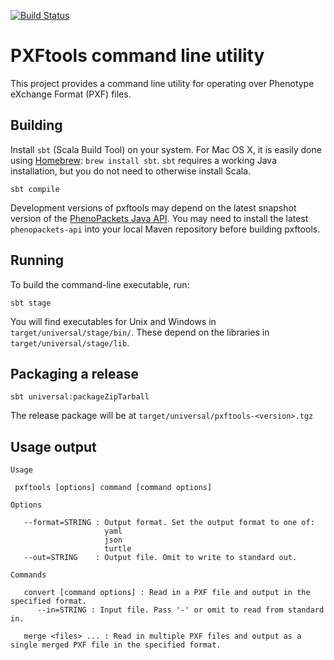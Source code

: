 [![Build Status](https://travis-ci.org/phenopackets/pxftools.svg?branch=master)](https://travis-ci.org/phenopackets/pxftools)

# PXFtools command line utility

This project provides a command line utility for operating over Phenotype eXchange Format (PXF) files.

## Building

Install `sbt` (Scala Build Tool) on your system. For Mac OS X, it is easily done using [Homebrew](http://brew.sh): `brew install sbt`. `sbt` requires a working Java installation, but you do not need to otherwise install Scala.

`sbt compile`

Development versions of pxftools may depend on the latest snapshot version of the [PhenoPackets Java API](https://github.com/phenopackets/phenopacket-reference-implementation). You may need to install the latest `phenopackets-api` into your local Maven repository before building pxftools.

## Running

To build the command-line executable, run:

`sbt stage`

You will find executables for Unix and Windows in `target/universal/stage/bin/`. These depend on the libraries in `target/universal/stage/lib`.

## Packaging a release

`sbt universal:packageZipTarball`

The release package will be at `target/universal/pxftools-<version>.tgz`

## Usage output
```
Usage

 pxftools [options] command [command options]

Options

   --format=STRING : Output format. Set the output format to one of:
                     yaml
                     json
                     turtle
   --out=STRING    : Output file. Omit to write to standard out.

Commands

   convert [command options] : Read in a PXF file and output in the specified format.
      --in=STRING : Input file. Pass '-' or omit to read from standard in.

   merge <files> ... : Read in multiple PXF files and output as a single merged PXF file in the specified format.
```
